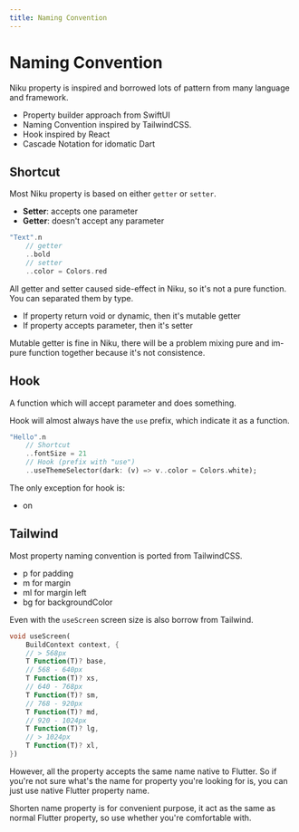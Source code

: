 ```yaml
---
title: Naming Convention
---
```

# Naming Convention
Niku property is inspired and borrowed lots of pattern from many language and framework.

- Property builder approach from SwiftUI
- Naming Convention inspired by TailwindCSS.
- Hook inspired by React
- Cascade Notation for idomatic Dart

## Shortcut
Most Niku property is based on either `getter` or `setter`.

- **Setter**: accepts one parameter
- **Getter**: doesn't accept any parameter
```dart
"Text".n
    // getter
    ..bold
    // setter
    ..color = Colors.red
```

All getter and setter caused side-effect in Niku, so it's not a pure function.
You can separated them by type.

- If property return void or dynamic, then it's mutable getter
- If property accepts parameter, then it's setter

Mutable getter is fine in Niku, there will be a problem mixing pure and im-pure function together because it's not consistence.

## Hook
A function which will accept parameter and does something.

Hook will almost always have the `use` prefix, which indicate it as a function.

```dart
"Hello".n
    // Shortcut
    ..fontSize = 21
    // Hook (prefix with "use")
    ..useThemeSelector(dark: (v) => v..color = Colors.white);
```

The only exception for hook is:
- on

## Tailwind
Most property naming convention is ported from TailwindCSS.

- p for padding
- m for margin
- ml for margin left
- bg for backgroundColor

Even with the `useScreen` screen size is also borrow from Tailwind.
```dart
void useScreen(
    BuildContext context, {
    // > 568px
    T Function(T)? base,
    // 568 - 640px
    T Function(T)? xs,
    // 640 - 768px
    T Function(T)? sm,
    // 768 - 920px
    T Function(T)? md,
    // 920 - 1024px
    T Function(T)? lg,
    // > 1024px
    T Function(T)? xl,
})
```

However, all the property accepts the same name native to Flutter.
So if you're not sure what's the name for property you're looking for is, you can just use native Flutter property name.

Shorten name property is for convenient purpose, it act as the same as normal Flutter property, so use whether you're comfortable with.
